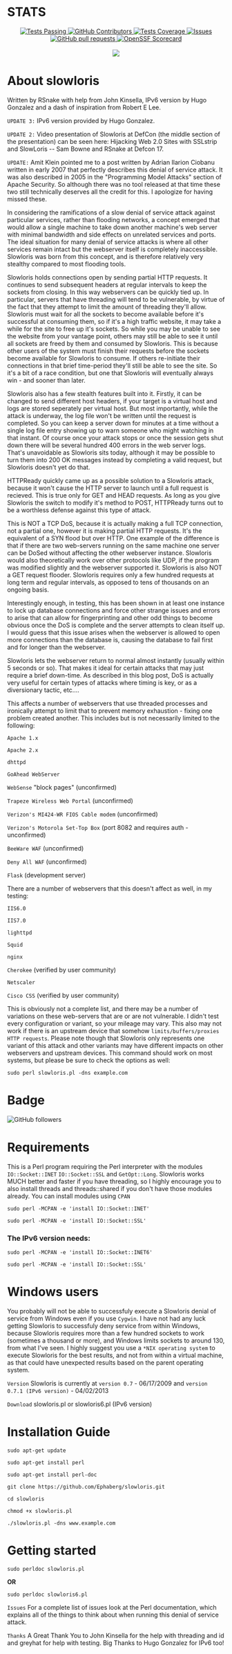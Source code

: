 # STATS
<p align="center">
    <a href="https://github.com/Ephaberg/github-readme-stats/actions">
      <img alt="Tests Passing" src="https://github.com/Ephaberg/github-readme-stats/workflows/Test/badge.svg" />
    </a>
    <a href="https://github.com/Ephaberg/github-readme-stats/graphs/contributors">
      <img alt="GitHub Contributors" src="https://img.shields.io/github/contributors/Ephaberg/github-readme-stats" />
    </a>
    <a href="https://codecov.io/gh/Ephaberg/github-readme-stats">
      <img alt="Tests Coverage" src="https://codecov.io/gh/Ephaberg/github-readme-stats/branch/master/graph/badge.svg" />
    </a>
    <a href="https://github.com/Ephaberg/github-readme-stats/issues">
      <img alt="Issues" src="https://img.shields.io/github/issues/Ephaberg/github-readme-stats?color=0088ff" />
    </a>
    <a href="https://github.com/Ephaberg/github-readme-stats/pulls">
      <img alt="GitHub pull requests" src="https://img.shields.io/github/issues-pr/Ephaberg/github-readme-stats?color=0088ff" />
    </a>
    <a href="https://securityscorecards.dev/viewer/?uri=github.com/Ephaberg/github-readme-stats">
      <img alt="OpenSSF Scorecard" src="https://api.securityscorecards.dev/projects/github.com/Ephaberg/github-readme-stats/badge" />
    </a>
    <br />
    <br />
    <a href="https://vercel.com?utm\_source=github\_readme\_stats\_team\&utm\_campaign=oss">
      <img src="./powered-by-vercel.svg"/>
    </a>
  </p>

# About slowloris
Written by RSnake with help from John Kinsella, IPv6 version by Hugo Gonzalez and a dash of inspiration from Robert E Lee.

`UPDATE 3:` IPv6 version provided by Hugo Gonzalez.

`UPDATE 2:` Video presentation of Slowloris at DefCon (the middle section of the presentation) can be seen here: Hijacking Web 2.0 Sites with SSLstrip and SlowLoris -- Sam Bowne and RSnake at Defcon 17.

`UPDATE:` Amit Klein pointed me to a post written by Adrian Ilarion Ciobanu written in early 2007 that perfectly describes this denial of service attack. It was also described in 2005 in the "Programming Model Attacks" section of Apache Security. So although there was no tool released at that time these two still technically deserves all the credit for this. I apologize for having missed these.

In considering the ramifications of a slow denial of service attack against particular services, rather than flooding networks, a concept emerged that would allow a single machine to take down another machine's web server with minimal bandwidth and side effects on unrelated services and ports. The ideal situation for many denial of service attacks is where all other services remain intact but the webserver itself is completely inaccessible. Slowloris was born from this concept, and is therefore relatively very stealthy compared to most flooding tools.

Slowloris holds connections open by sending partial HTTP requests. It continues to send subsequent headers at regular intervals to keep the sockets from closing. In this way webservers can be quickly tied up. In particular, servers that have threading will tend to be vulnerable, by virtue of the fact that they attempt to limit the amount of threading they'll allow. Slowloris must wait for all the sockets to become available before it's successful at consuming them, so if it's a high traffic website, it may take a while for the site to free up it's sockets. So while you may be unable to see the website from your vantage point, others may still be able to see it until all sockets are freed by them and consumed by Slowloris. This is because other users of the system must finish their requests before the sockets become available for Slowloris to consume. If others re-initiate their connections in that brief time-period they'll still be able to see the site. So it's a bit of a race condition, but one that Slowloris will eventually always win - and sooner than later.

Slowloris also has a few stealth features built into it. Firstly, it can be changed to send different host headers, if your target is a virtual host and logs are stored seperately per virtual host. But most importantly, while the attack is underway, the log file won't be written until the request is completed. So you can keep a server down for minutes at a time without a single log file entry showing up to warn someone who might watching in that instant. Of course once your attack stops or once the session gets shut down there will be several hundred 400 errors in the web server logs. That's unavoidable as Slowloris sits today, although it may be possible to turn them into 200 OK messages instead by completing a valid request, but Slowloris doesn't yet do that.

HTTPReady quickly came up as a possible solution to a Slowloris attack, because it won't cause the HTTP server to launch until a full request is recieved. This is true only for GET and HEAD requests. As long as you give Slowloris the switch to modify it's method to POST, HTTPReady turns out to be a worthless defense against this type of attack.

This is NOT a TCP DoS, because it is actually making a full TCP connection, not a partial one, however it is making partial HTTP requests. It's the equivalent of a SYN flood but over HTTP. One example of the difference is that if there are two web-servers running on the same machine one server can be DoSed without affecting the other webserver instance. Slowloris would also theoretically work over other protocols like UDP, if the program was modified slightly and the webserver supported it. Slowloris is also NOT a GET request flooder. Slowloris requires only a few hundred requests at long term and regular intervals, as opposed to tens of thousands on an ongoing basis.

Interestingly enough, in testing, this has been shown in at least one instance to lock up database connections and force other strange issues and errors to arise that can allow for fingerprinting and other odd things to become obvious once the DoS is complete and the server attempts to clean itself up. I would guess that this issue arises when the webserver is allowed to open more connections than the database is, causing the database to fail first and for longer than the webserver.

Slowloris lets the webserver return to normal almost instantly (usually within 5 seconds or so). That makes it ideal for certain attacks that may just require a brief down-time. As described in this blog post, DoS is actually very useful for certain types of attacks where timing is key, or as a diversionary tactic, etc....

This affects a number of webservers that use threaded processes and ironically attempt to limit that to prevent memory exhaustion - fixing one problem created another. This includes but is not necessarily limited to the following:

`Apache 1.x`

`Apache 2.x`

`dhttpd`

`GoAhead WebServer`

`WebSense` "block pages" (unconfirmed)

`Trapeze Wireless Web Portal` (unconfirmed)

`Verizon's MI424-WR FIOS Cable modem` (unconfirmed)

`Verizon's Motorola Set-Top Box` (port 8082 and requires auth - unconfirmed)

`BeeWare WAF` (unconfirmed)

`Deny All WAF` (unconfirmed)

`Flask` (development server)

There are a number of webservers that this doesn't affect as well, in my testing:

`IIS6.0`

`IIS7.0`

`lighttpd`

`Squid`

`nginx`

`Cherokee` (verified by user community)

`Netscaler`

`Cisco CSS` (verified by user community)

This is obviously not a complete list, and there may be a number of variations on these web-servers that are or are not vulnerable. I didn't test every configuration or variant, so your mileage may vary. This also may not work if there is an upstream device that somehow `limits/buffers/proxies HTTP requests`. Please note though that Slowloris only represents one variant of this attack and other variants may have different impacts on other webservers and upstream devices. This command should work on most systems, but please be sure to check the options as well:

```
sudo perl slowloris.pl -dns example.com
```

# Badge
![GitHub followers](https://img.shields.io/github/followers/Ephaberg?style=social&logo=github&logoColor=black)


# Requirements
This is a Perl program requiring the Perl interpreter with the modules `IO::Socket::INET`  `IO::Socket::SSL` and `GetOpt::Long`. Slowloris works MUCH better and faster if you have threading, so I highly encourage you to also install threads and threads::shared if you don't have those modules already. You can install modules using `CPAN`

```
sudo perl -MCPAN -e 'install IO::Socket::INET'
```
```
sudo perl -MCPAN -e 'install IO::Socket::SSL'
```
### The IPv6 version needs:
```
sudo perl -MCPAN -e 'install IO::Socket::INET6'
```
```
sudo perl -MCPAN -e 'install IO::Socket::SSL'
```
# Windows users
You probably will not be able to successfuly execute a Slowloris denial of service from Windows even if you use `Cygwin`. I have not had any luck getting Slowloris to successfuly deny service from within Windows, because Slowloris requires more than a few hundred sockets to work (sometimes a thousand or more), and Windows limits sockets to around 130, from what I've seen. I highly suggest you use a ``*NIX operating system`` to execute Slowloris for the best results, and not from within a virtual machine, as that could have unexpected results based on the parent operating system.

``Version`` Slowloris is currently at `version 0.7` - 06/17/2009 and `version 0.7.1 (IPv6 version)` - 04/02/2013

``Download`` slowloris.pl or slowloris6.pl (IPv6 version)

# Installation Guide
```
sudo apt-get update
```
```
sudo apt-get install perl
```
```
sudo apt-get install perl-doc
```
```
git clone https://github.com/Ephaberg/slowloris.git
```
```
cd slowloris
```
```
chmod +x slowloris.pl
```
```
./slowloris.pl -dns www.example.com
```

# Getting started 
```
sudo perldoc slowloris.pl
```
**OR**
```
sudo perldoc slowloris6.pl
```
`Issues` For a complete list of issues look at the Perl documentation, which explains all of the things to think about when running this denial of service attack.

`Thanks` A Great Thank You to John Kinsella for the help with threading and id and greyhat for help with testing. Big Thanks to Hugo Gonzalez for IPv6 too!


